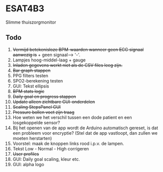 # ESAT4B3
Slimme thuiszorgmonitor  
## Todo  
1. ~~Vermijd betekenisloze BPM-waarden wanneer geen ECG signaal aanwezig is~~ + geen signaal--> '-'.
2. Lampjes hoog-middel-laag + gauge
3. ~~Inladen gegevens werkt niet als de CSV files leeg zijn.~~
4. ~~Bar graph stappen~~
5. PPG filters testen
6. SPO2-berekening testen
7. GUI: Tekst ellipsis
8. ~~BPM stats logic~~
9. ~~Daily goal en progress stappen~~
10. ~~Update alleen zichtbare GUI-onderdelen~~
11. ~~Scaling StepsPanel GUI~~
12. ~~Pressure bollen voet zijn traag~~
13. Hoe weten we het verschil tussen een dode patient en een losgekoppelde sensor?
14. Bij het openen van de app wordt de Arduino automatisch gereset, is dat een probleem voor encryptie? (Stel dat de app vastloopt, dan zullen we moeten herstarten)
15. Voorstel: maak de knoppen links rood i.p.v. de lampen.
16. Tekst Low - Normal - High corrigeren
17. ~~User profiles~~
18. GUI: Daily goal scaling, kleur etc.
19. GUI: alpha logo
